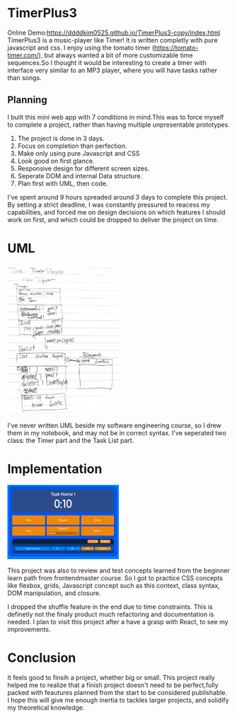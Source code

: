 # TimerPlus3

Online Demo:https://ddddkim0525.github.io/TimerPlus3-copy/index.html
TimerPlus3 is a music-player like Timer! It is written completly with pure javascript and css. 
I enjoy using the tomato timer (https://tomato-timer.com/), but always wanted a bit of more customizable time sequences.So I thought it would be interesting to create a timer with interface very similar to an MP3 player, where you will have tasks rather than songs.

## Planning
I built this mini web app with 7 conditions in mind.This was to force myself to complete a project, 
rather than having multiple unpresentable prototypes.

1. The project is done in 3 days.
2. Focus on completion than perfection.
3. Make only using pure Javascript and CSS
4. Look good on first glance.
5. Responsive design for different screen sizes.
6. Seperate DOM and internal Data structure.
7. Plan first with UML, then code.

 I've spent around 9 hours spreaded around 3 days to complete this project. By setting a strict deadline, I was constantly pressured to reacess my capabilities, and forced me on design decisions on which features I should work on first, and which could be dropped to deliver the project on time. 

# UML
<img src="https://github.com/ddddkim0525/TimerPlus3/blob/master/UML.PNG" alt="uml" width="50%">

I've never written UML beside my software engineering course, so I drew them in my notebook, and may not be in correct syntax. I've seperated two class: the Timer part and the Task List part.

# Implementation
<img src="https://github.com/ddddkim0525/TimerPlus3/blob/master/thumbnail.PNG" alt="tp3" width="50%">

This project was also to review and test concepts learned from the beginner learn path from frontendmaster course. So I got to practice CSS concepts like flexbox, grids, Javascript concept such as this context, class syntax, DOM manipulation, and closure.

I dropped the shuffle feature in the end due to time constraints. This is definetly not the finaly product much refactoring and documentation is needed. I plan to visit this project after a have a grasp with React, to see my improvements.

# Conclusion
It feels good to finsih a project, whether big or small. This project really helped me to realize that a finish project doesn't need to be perfect,fully packed with feautures planned from the start to be considered publishable. I hope this will give me enough inertia to tackles larger projects, and solidify my theoretical knowledge.
